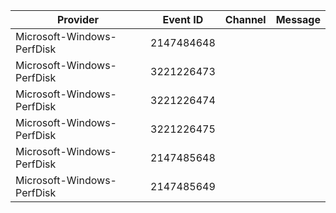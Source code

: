 Provider                    |  Event ID    |  Channel  |  Message
----------------------------|--------------|-----------|---------
Microsoft-Windows-PerfDisk  |  2147484648  |           |
Microsoft-Windows-PerfDisk  |  3221226473  |           |
Microsoft-Windows-PerfDisk  |  3221226474  |           |
Microsoft-Windows-PerfDisk  |  3221226475  |           |
Microsoft-Windows-PerfDisk  |  2147485648  |           |
Microsoft-Windows-PerfDisk  |  2147485649  |           |